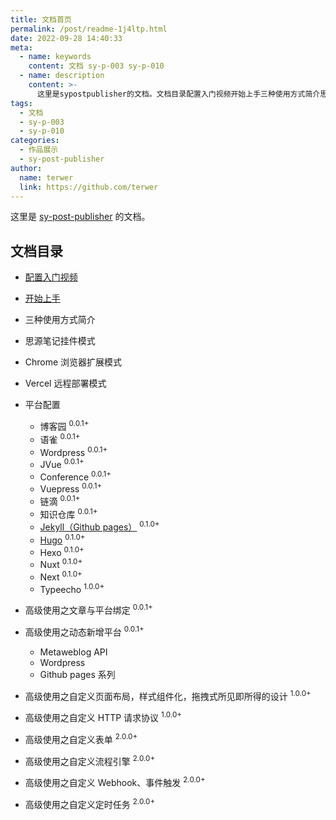 ```yaml
---
title: 文档首页
permalink: /post/readme-1j4ltp.html
date: 2022-09-28 14:40:33
meta:
  - name: keywords
    content: 文档 sy-p-003 sy-p-010
  - name: description
    content: >-
      这里是sypostpublisher的文档。文档目录配置入门视频开始上手三种使用方式简介思源笔记挂件模式chrome浏览器扩展模式vercel远程部署模式平台配置博客园语雀wordpressjvueconferencevuepress链滴知识仓库jekyll（githubpages）hugohexonuxtnexttypeecho高级使用之文章与平台绑定高级使用之动态新增平台metaweblogapiwordpressgithubpages系列高级使用之自定义页面布局样式组件化拖拽式所见即所得的设计高级使
tags:
  - 文档
  - sy-p-003
  - sy-p-010
categories:
  - 作品展示
  - sy-post-publisher
author:
  name: terwer
  link: https://github.com/terwer
---
```






这里是 [sy-post-publisher](https://github.com/terwer/src-sy-post-publisher) 的文档。

## 文档目录

* [配置入门视频](/post/configure-entry-video-brpm9.html)
* [开始上手](/post/start-to-get-started-zi0eyk.html)
* 三种使用方式简介
* 思源笔记挂件模式
* Chrome 浏览器扩展模式
* Vercel 远程部署模式
* 平台配置

  * 博客园 <sup>0.0.1+</sup>
  * 语雀 <sup>0.0.1+</sup>
  * Wordpress <sup>0.0.1+</sup>
  * JVue <sup>0.0.1+</sup>
  * Conference <sup>0.0.1+</sup>
  * Vuepress <sup>0.0.1+</sup>
  * 链滴 <sup>0.0.1+</sup>
  * 知识仓库 <sup>0.0.1+</sup>
  * [Jekyll（Github pages）](/post/jekyll-1hynv2.html) <sup>0.1.0+</sup>
  * [Hugo](/post/hugo-2x5m9a.html) <sup>0.1.0+</sup>
  * Hexo <sup>0.1.0+</sup>
  * Nuxt <sup>0.1.0+</sup>
  * Next <sup>0.1.0+</sup>
  * Typeecho <sup>1.0.0+</sup>

* 高级使用之文章与平台绑定 <sup>0.0.1+</sup>
* 高级使用之动态新增平台 <sup>0.0.1+</sup>

  * Metaweblog API
  * Wordpress
  * Github pages 系列

* 高级使用之自定义页面布局，样式组件化，拖拽式所见即所得的设计 <sup>1.0.0+</sup>

* 高级使用之自定义 HTTP 请求协议 <sup>1.0.0+</sup>
* 高级使用之自定义表单 <sup>2.0.0+</sup>
* 高级使用之自定义流程引擎 <sup>2.0.0+</sup>
* 高级使用之自定义 Webhook、事件触发 <sup>2.0.0+</sup>
* 高级使用之自定义定时任务 <sup>2.0.0+</sup>
